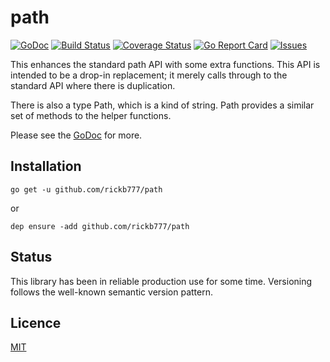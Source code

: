 # path

[![GoDoc](https://img.shields.io/badge/api-Godoc-blue.svg)](https://pkg.go.dev/github.com/rickb777/path)
[![Build Status](https://travis-ci.org/rickb777/path.svg?branch=master)](https://travis-ci.org/rickb777/path)
[![Coverage Status](https://coveralls.io/repos/rickb777/path/badge.svg?branch=master&service=github)](https://coveralls.io/github/rickb777/path?branch=master)
[![Go Report Card](https://goreportcard.com/badge/github.com/rickb777/path)](https://goreportcard.com/report/github.com/rickb777/path)
[![Issues](https://img.shields.io/github/issues/rickb777/path.svg)](https://github.com/rickb777/path/issues)

This enhances the standard path API with some extra functions. This API is intended to be a drop-in replacement;
it merely calls through to the standard API where there is duplication.

There is also a type Path, which is a kind of string. Path provides a similar set of methods to the helper functions.

Please see the [GoDoc](https://godoc.org/github.com/rickb777/path) for more.

## Installation

    go get -u github.com/rickb777/path

or

    dep ensure -add github.com/rickb777/path

## Status

This library has been in reliable production use for some time. Versioning follows the well-known semantic version pattern.

## Licence

[MIT](LICENSE)
